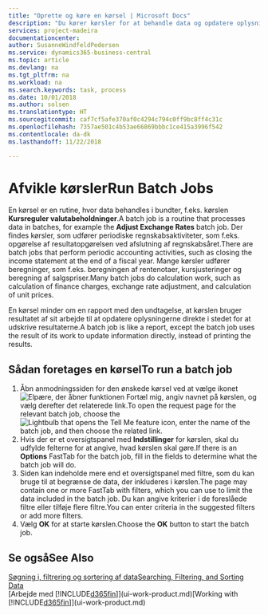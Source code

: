 ```yaml
---
title: "Oprette og køre en kørsel | Microsoft Docs"
description: "Du kører kørsler for at behandle data og opdatere oplysninger, f.eks. for at foretage periodiske regnskabsaktiviteter eller udføre beregninger."
services: project-madeira
documentationcenter: 
author: SusanneWindfeldPedersen
ms.service: dynamics365-business-central
ms.topic: article
ms.devlang: na
ms.tgt_pltfrm: na
ms.workload: na
ms.search.keywords: task, process
ms.date: 10/01/2018
ms.author: solsen
ms.translationtype: HT
ms.sourcegitcommit: caf7cf5afe370af0c4294c794c0ff9bc8ff4c31c
ms.openlocfilehash: 7357ae501c4b53ae66869bbbc1ce415a3996f542
ms.contentlocale: da-dk
ms.lasthandoff: 11/22/2018

---
```

# <a name="run-batch-jobs"></a><span data-ttu-id="15e59-103">Afvikle kørsler</span><span class="sxs-lookup"><span data-stu-id="15e59-103">Run Batch Jobs</span></span>
<span data-ttu-id="15e59-104">En kørsel er en rutine, hvor data behandles i bundter, f.eks. kørslen **Kursreguler valutabeholdninger**.</span><span class="sxs-lookup"><span data-stu-id="15e59-104">A batch job is a routine that processes data in batches, for example the **Adjust Exchange Rates** batch job.</span></span> <span data-ttu-id="15e59-105">Der findes kørsler, som udfører periodiske regnskabsaktiviteter, som f.eks. opgørelse af resultatopgørelsen ved afslutning af regnskabsåret.</span><span class="sxs-lookup"><span data-stu-id="15e59-105">There are batch jobs that perform periodic accounting activities, such as closing the income statement at the end of a fiscal year.</span></span> <span data-ttu-id="15e59-106">Mange kørsler udfører beregninger, som f.eks. beregningen af rentenotaer, kursjusteringer og beregning af salgspriser.</span><span class="sxs-lookup"><span data-stu-id="15e59-106">Many batch jobs do calculation work, such as calculation of finance charges, exchange rate adjustment, and calculation of unit prices.</span></span>

<span data-ttu-id="15e59-107">En kørsel minder om en rapport med den undtagelse, at kørslen bruger resultatet af sit arbejde til at opdatere oplysningerne direkte i stedet for at udskrive resultaterne.</span><span class="sxs-lookup"><span data-stu-id="15e59-107">A batch job is like a report, except the batch job uses the result of its work to update information directly, instead of printing the results.</span></span>

## <a name="to-run-a-batch-job"></a><span data-ttu-id="15e59-108">Sådan foretages en kørsel</span><span class="sxs-lookup"><span data-stu-id="15e59-108">To run a batch job</span></span>
1. <span data-ttu-id="15e59-109">Åbn anmodningssiden for den ønskede kørsel ved at vælge ikonet ![Elpære, der åbner funktionen Fortæl mig](media/ui-search/search_small.png "Fortæl mig, hvad du vil foretage dig"), angiv navnet på kørslen, og vælg derefter det relaterede link.</span><span class="sxs-lookup"><span data-stu-id="15e59-109">To open the request page for the relevant batch job, choose the ![Lightbulb that opens the Tell Me feature](media/ui-search/search_small.png "Tell me what you want to do") icon, enter the name of the batch job, and then choose the related link.</span></span>
2. <span data-ttu-id="15e59-110">Hvis der er et oversigtspanel med **Indstillinger** for kørslen, skal du udfylde felterne for at angive, hvad kørslen skal gøre.</span><span class="sxs-lookup"><span data-stu-id="15e59-110">If there is an **Options** FastTab for the batch job, fill in the fields to determine what the batch job will do.</span></span>
3. <span data-ttu-id="15e59-111">Siden kan indeholde mere end et oversigtspanel med filtre, som du kan bruge til at begrænse de data, der inkluderes i kørslen.</span><span class="sxs-lookup"><span data-stu-id="15e59-111">The page may contain one or more FastTab with filters, which you can use to limit the data included in the batch job.</span></span> <span data-ttu-id="15e59-112">Du kan angive kriterier i de foreslåede filtre eller tilføje flere filtre.</span><span class="sxs-lookup"><span data-stu-id="15e59-112">You can enter criteria in the suggested filters or add more filters.</span></span>
4. <span data-ttu-id="15e59-113">Vælg **OK** for at starte kørslen.</span><span class="sxs-lookup"><span data-stu-id="15e59-113">Choose the **OK** button to start the batch job.</span></span>

## <a name="see-also"></a><span data-ttu-id="15e59-114">Se også</span><span class="sxs-lookup"><span data-stu-id="15e59-114">See Also</span></span>
[<span data-ttu-id="15e59-115">Søgning i, filtrering og sortering af data</span><span class="sxs-lookup"><span data-stu-id="15e59-115">Searching, Filtering, and Sorting Data</span></span>](ui-enter-criteria-filters.md)  
<span data-ttu-id="15e59-116">[Arbejde med [!INCLUDE[d365fin](includes/d365fin_md.md)]](ui-work-product.md)</span><span class="sxs-lookup"><span data-stu-id="15e59-116">[Working with [!INCLUDE[d365fin](includes/d365fin_md.md)]](ui-work-product.md)</span></span>

